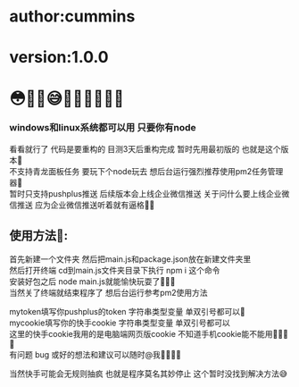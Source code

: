 # author:cummins
# version:1.0.0
# 😳🤗🤔😅🥰🥵🤨🧐🥥🍉

### windows和linux系统都可以用 只要你有node

看看就行了 代码是要重构的 目测3天后重构完成 暂时先用最初版的 也就是这个版本🥰  
不支持青龙面板任务 要玩下个node玩去 想后台运行强烈推荐使用pm2任务管理器🥰  
暂时只支持pushplus推送 后续版本会上线企业微信推送 关于问什么要上线企业微信推送 应为企业微信推送听着就有逼格🥰🥵  


## 使用方法🤔:
首先新建一个文件夹 然后把main.js和package.json放在新建文件夹里  
然后打开终端 cd到main.js文件夹目录下执行 npm i 这个命令  
安装好包之后 node main.js就能愉快玩耍了🥰🥰🥰  
当然关了终端就结束程序了 想后台运行参考pm2使用方法  

mytoken填写你pushplus的token 字符串类型变量 单双引号都可以🥰  
mycookie填写你的快手cookie 字符串类型变量 单双引号都可以  
这里的快手cookie我用的是电脑端网页版cookie 不知道手机cookie能不能用🤗🤗🤗🍉  
有问题 bug 或好的想法和建议可以随时@我🥰🥰🥰🥵  

当然快手可能会无规则抽疯 也就是程序莫名其妙停止 这个暂时没找到解决方法😅  
